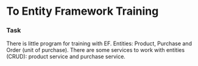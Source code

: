 # To Entity Framework Training
### Task
There is little program for training with EF.
Entities: Product, Purchase and Order (unit of purchase).
There are some services to work with entities (CRUD): product service and purchase service.